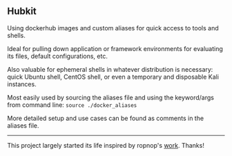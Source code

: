 ## Hubkit

Using dockerhub images and custom aliases for quick access to tools and shells.

Ideal for pulling down application or framework environments for evaluating its files, default configurations, etc.

Also valuable for ephemeral shells in whatever distribution is necessary: quick Ubuntu shell, CentOS shell, or even a temporary and disposable Kali instances.

Most easily used by sourcing the aliases file and using the keyword/args from command line: `source ./docker_aliases`

More detailed setup and use cases can be found as comments in the aliases file.


---
This project largely started its life inspired by ropnop's [work](https://blog.ropnop.com/docker-for-pentesters/). Thanks!

